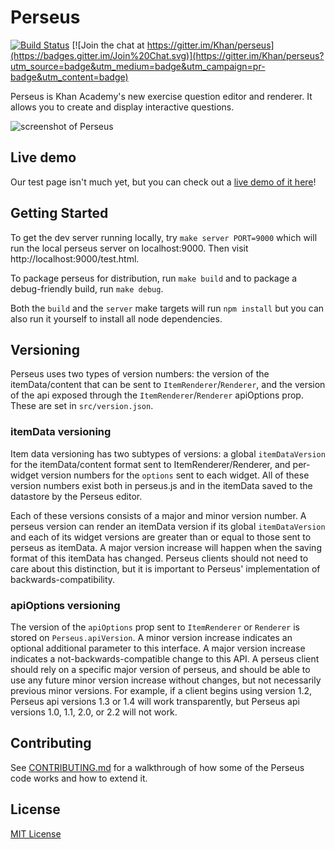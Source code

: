 # Perseus

[![Build Status](https://travis-ci.org/Khan/perseus.svg?branch=master)](https://travis-ci.org/Khan/perseus)
[![Join the chat at https://gitter.im/Khan/perseus](https://badges.gitter.im/Join%20Chat.svg)](https://gitter.im/Khan/perseus?utm_source=badge&utm_medium=badge&utm_campaign=pr-badge&utm_content=badge)

Perseus is Khan Academy's new exercise question editor and renderer. It allows
you to create and display interactive questions.

![screenshot of Perseus](https://s3.amazonaws.com/uploads.hipchat.com/6574/26709/TfZBRXV0nmRH64g/upload.png)

## Live demo

Our test page isn't much yet, but you can check out a
[live demo of it here](http://khan.github.io/perseus/)!

## Getting Started

To get the dev server running locally, try `make server PORT=9000`
which will run the local perseus server on localhost:9000.
Then visit http://localhost:9000/test.html.

To package perseus for distribution, run `make build` and to package a debug-friendly build, run `make debug`.

Both the `build` and the `server` make targets will run `npm install` but you can also run it yourself to install all node dependencies.


## Versioning

Perseus uses two types of version numbers: the version of the itemData/content
that can be sent to `ItemRenderer`/`Renderer`, and the version of the api
exposed through the `ItemRenderer`/`Renderer` apiOptions prop.  These
are set in `src/version.json`.

### itemData versioning

Item data versioning has two subtypes of versions: a global `itemDataVersion`
for the itemData/content format sent to ItemRenderer/Renderer, and per-widget
version numbers for the `options` sent to each widget. All of these version
numbers exist both in perseus.js and in the itemData saved to the datastore
by the Perseus editor.

Each of these versions consists of a major and minor version number.
A perseus version can render an itemData version if its global
`itemDataVersion` and each of its widget versions are greater than or equal
to those sent to perseus as itemData. A major version increase will happen
when the saving format of this itemData has changed. Perseus clients should
not need to care about this distinction, but it is important to Perseus'
implementation of backwards-compatibility.

### apiOptions versioning

The version of the `apiOptions` prop sent to `ItemRenderer` or `Renderer`
is stored on `Perseus.apiVersion`. A minor version increase indicates an
optional additional parameter to this interface. A major version increase
indicates a not-backwards-compatible change to this API. A perseus client
should rely on a specific major version of perseus, and should be able to
use any future minor version increase without changes, but not necessarily
previous minor versions. For example, if a client begins using version 1.2,
Perseus api versions 1.3 or 1.4 will work transparently, but Perseus api
versions 1.0, 1.1, 2.0, or 2.2 will not work.


## Contributing

See [CONTRIBUTING.md](./CONTRIBUTING.md) for a walkthrough of how some
of the Perseus code works and how to extend it.


## License

[MIT License](http://opensource.org/licenses/MIT)

